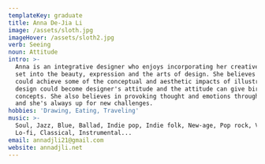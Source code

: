 ```yaml
---
templateKey: graduate
title: Anna De-Jia Li
image: /assets/sloth.jpg
imageHover: /assets/sloth2.jpg
verb: Seeing
noun: Attitude
intro: >-
  Anna is an integrative designer who enjoys incorporating her creative skill
  set into the beauty, expression and the arts of design. She believes design
  could achieve some of the conceptual and aesthetic impacts of illustration and
  design could become designer's attitude and the attitude can give birth to new
  concepts. She also believes in provoking thought and emotions through her work
  and she's always up for new challenges.
hobbies: 'Drawing, Eating, Traveling'
music: >-
  Soul, Jazz, Blue, Ballad, Indie pop, Indie folk, New-age, Pop rock, Vaporwave,
  Lo-fi, Classical, Instrumental... 
email: annadjli21@gmail.com
website: annadjli.net
---
```


